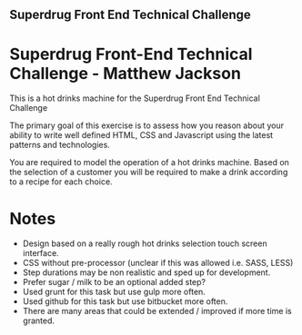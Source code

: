
## Superdrug Front End Technical Challenge
# Superdrug Front-End Technical Challenge -  Matthew Jackson

This is a hot drinks machine for the Superdrug Front End Technical Challenge

The primary goal of this exercise is to assess how you reason about your ability to write well defined HTML, CSS and Javascript using the latest patterns and technologies.

You are required to model the operation of a hot drinks machine. Based on the selection of a customer you will be required to make a drink according to a recipe for each choice.

# Notes
 - Design based on a really rough hot drinks selection touch screen interface.
 - CSS without pre-processor (unclear if this was allowed i.e. SASS, LESS)
 - Step durations may be non realistic and sped up for development.
 - Prefer sugar / milk to be an optional added step?
 - Used grunt for this task but use gulp more often.
 - Used github for this task but use bitbucket more often.
 - There are many areas that could be extended / improved if more time is granted.
